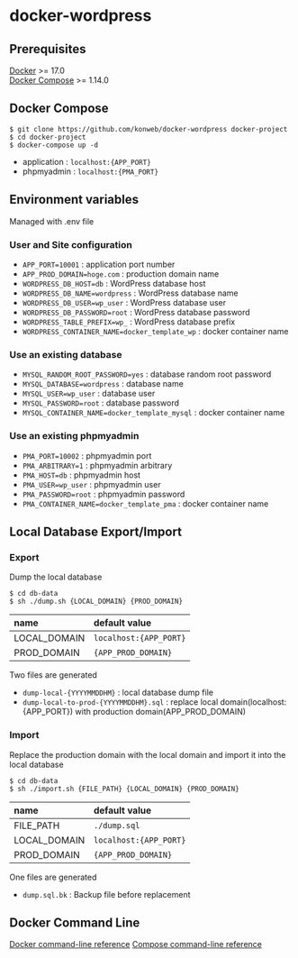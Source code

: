 # docker-wordpress

## Prerequisites
[Docker](https://www.docker.com/) >= 17.0  
[Docker Compose](https://docs.docker.com/compose/) >= 1.14.0

## Docker Compose

```
$ git clone https://github.com/konweb/docker-wordpress docker-project
$ cd docker-project
$ docker-compose up -d
```

- application : `localhost:{APP_PORT}`
- phpmyadmin : `localhost:{PMA_PORT}`

## Environment variables
Managed with .env file

### User and Site configuration
- `APP_PORT=10001` : application port number
- `APP_PROD_DOMAIN=hoge.com` : production domain name
- `WORDPRESS_DB_HOST=db` : WordPress database host
- `WORDPRESS_DB_NAME=wordpress` : WordPress database name
- `WORDPRESS_DB_USER=wp_user` : WordPress database user
- `WORDPRESS_DB_PASSWORD=root` : WordPress database password
- `WORDPRESS_TABLE_PREFIX=wp_` :  WordPress database prefix
- `WORDPRESS_CONTAINER_NAME=docker_template_wp` :  docker container name

### Use an existing database
- `MYSQL_RANDOM_ROOT_PASSWORD=yes` : database random root password
- `MYSQL_DATABASE=wordpress` : database name
- `MYSQL_USER=wp_user` : database user
- `MYSQL_PASSWORD=root` : database password
- `MYSQL_CONTAINER_NAME=docker_template_mysql` : docker container name

### Use an existing phpmyadmin
- `PMA_PORT=10002` : phpmyadmin port
- `PMA_ARBITRARY=1` : phpmyadmin arbitrary
- `PMA_HOST=db` : phpmyadmin host
- `PMA_USER=wp_user` : phpmyadmin user
- `PMA_PASSWORD=root` : phpmyadmin password
- `PMA_CONTAINER_NAME=docker_template_pma` : docker container name


## Local Database Export/Import

### Export
Dump the local database

```
$ cd db-data
$ sh ./dump.sh {LOCAL_DOMAIN} {PROD_DOMAIN}
```

| name | default value |
|:-----------|:------------|
| LOCAL_DOMAIN | `localhost:{APP_PORT}` |
| PROD_DOMAIN | `{APP_PROD_DOMAIN}` |

Two files are generated

- `dump-local-{YYYYMMDDHM}` : local database dump file
- `dump-local-to-prod-{YYYYMMDDHM}.sql` : replace local domain(localhost:{APP_PORT}) with production domain(APP_PROD_DOMAIN)

### Import
Replace the production domain with the local domain and import it into the local database

```
$ cd db-data
$ sh ./import.sh {FILE_PATH} {LOCAL_DOMAIN} {PROD_DOMAIN}
```

| name | default value |
|:-----------|:------------|
| FILE_PATH | `./dump.sql` |
| LOCAL_DOMAIN | `localhost:{APP_PORT}` |
| PROD_DOMAIN | `{APP_PROD_DOMAIN}` |


One files are generated

- `dump.sql.bk` : Backup file before replacement


## Docker Command Line
[Docker command-line reference](https://docs.docker.com/engine/reference/commandline/docker/)
[Compose command-line reference](https://docs.docker.com/compose/reference/)